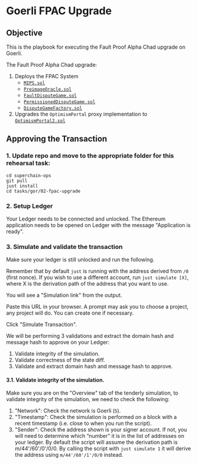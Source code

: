 # Goerli FPAC Upgrade

## Objective

This is the playbook for executing the Fault Proof Alpha Chad upgrade on Goerli.

The Fault Proof Alpha Chad upgrade:

1. Deploys the FPAC System
   - [`MIPS.sol`][mips-sol]
   - [`PreimageOracle.sol`][preimage-sol]
   - [`FaultDisputeGame.sol`][fdg-sol]
   - [`PermissionedDisputeGame.sol`][soy-fdg-sol]
   - [`DisputeGameFactory.sol`][dgf-sol]
1. Upgrades the `OptimismPortal` proxy implementation to [`OptimismPortal2.sol`][portal-2]

[mips-sol]: https://github.com/ethereum-optimism/optimism/blob/develop/packages/contracts-bedrock/src/cannon/MIPS.sol
[preimage-sol]: https://github.com/ethereum-optimism/optimism/blob/develop/packages/contracts-bedrock/src/cannon/PreimageOracle.sol
[fdg-sol]: https://github.com/ethereum-optimism/optimism/blob/develop/packages/contracts-bedrock/src/dispute/FaultDisputeGame.sol
[soy-fdg-sol]: https://github.com/ethereum-optimism/optimism/blob/develop/packages/contracts-bedrock/src/dispute/PermissionedDisputeGame.sol
[dgf-sol]: https://github.com/ethereum-optimism/optimism/blob/develop/packages/contracts-bedrock/src/dispute/DisputeGameFactory.sol
[portal-2]: https://github.com/ethereum-optimism/optimism/blob/develop/packages/contracts-bedrock/src/L1/OptimismPortal2.sol

## Approving the Transaction

### 1. Update repo and move to the appropriate folder for this rehearsal task:

```
cd superchain-ops
git pull
just install
cd tasks/gor/02-fpac-upgrade
```

### 2. Setup Ledger

Your Ledger needs to be connected and unlocked. The Ethereum application needs to be opened on Ledger with the message "Application is ready".

### 3. Simulate and validate the transaction

Make sure your ledger is still unlocked and run the following.

Remember that by default `just` is running with the address derived from `/0` (first nonce). If you wish to use a different account, run
`just simulate [X]`, where X is the derivation path of the address that you want to use.

You will see a "Simulation link" from the output.

Paste this URL in your browser. A prompt may ask you to choose a
project, any project will do. You can create one if necessary.

Click "Simulate Transaction".

We will be performing 3 validations and extract the domain hash and
message hash to approve on your Ledger:

1. Validate integrity of the simulation.
2. Validate correctness of the state diff.
3. Validate and extract domain hash and message hash to approve.

#### 3.1. Validate integrity of the simulation.

Make sure you are on the "Overview" tab of the tenderly simulation, to
validate integrity of the simulation, we need to check the following:

1. "Network": Check the network is Goerli (`5`).
2. "Timestamp": Check the simulation is performed on a block with a recent timestamp (i.e. close to when you run the script).
3. "Sender": Check the address shown is your signer account. If not, you will need to determine which “number” it is in the list of
   addresses on your ledger. By default the script will assume the derivation path is m/44'/60'/0'/0/0. By calling the script with
   `just simulate 1` it will derive the address using `m/44'/60'/1'/0/0` instead.
